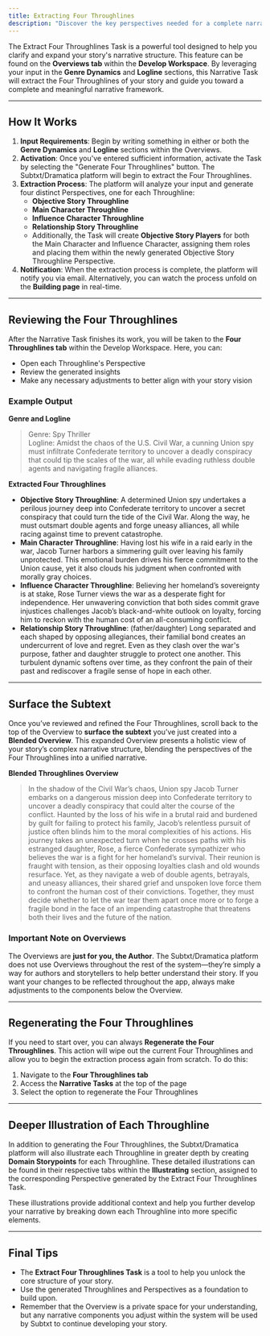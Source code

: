 ```yaml
---
title: Extracting Four Throughlines
description: "Discover the key perspectives needed for a complete narrative."
---
```


The Extract Four Throughlines Task is a powerful tool designed to help you clarify and expand your story's narrative structure. This feature can be found on the **Overviews tab** within the **Develop Workspace**. By leveraging your input in the **Genre Dynamics** and **Logline** sections, this Narrative Task will extract the Four Throughlines of your story and guide you toward a complete and meaningful narrative framework.

---

## How It Works

1. **Input Requirements**: Begin by writing something in either or both the **Genre Dynamics** and **Logline** sections within the Overviews.
2. **Activation**: Once you've entered sufficient information, activate the Task by selecting the "Generate Four Throughlines" button. The Subtxt/Dramatica platform will begin to extract the Four Throughlines.
3. **Extraction Process**: The platform will analyze your input and generate four distinct Perspectives, one for each Throughline:
   - **Objective Story Throughline**
   - **Main Character Throughline**
   - **Influence Character Throughline**
   - **Relationship Story Throughline**
   - Additionally, the Task will create **Objective Story Players** for both the Main Character and Influence Character, assigning them roles and placing them within the newly generated Objective Story Throughline Perspective.
4. **Notification**: When the extraction process is complete, the platform will notify you via email. Alternatively, you can watch the process unfold on the **Building page** in real-time.

---

## Reviewing the Four Throughlines

After the Narrative Task finishes its work, you will be taken to the **Four Throughlines tab** within the Develop Workspace. Here, you can:

- Open each Throughline's Perspective
- Review the generated insights
- Make any necessary adjustments to better align with your story vision

### Example Output

**Genre and Logline**

> Genre: Spy Thriller\
> Logline: Amidst the chaos of the U.S. Civil War, a cunning Union spy must infiltrate Confederate territory to uncover a deadly conspiracy that could tip the scales of the war, all while evading ruthless double agents and navigating fragile alliances.

**Extracted Four Throughlines**

- **Objective Story Throughline**: A determined Union spy undertakes a perilous journey deep into Confederate territory to uncover a secret conspiracy that could turn the tide of the Civil War. Along the way, he must outsmart double agents and forge uneasy alliances, all while racing against time to prevent catastrophe.
- **Main Character Throughline**: Having lost his wife in a raid early in the war, Jacob Turner harbors a simmering guilt over leaving his family unprotected. This emotional burden drives his fierce commitment to the Union cause, yet it also clouds his judgment when confronted with morally gray choices.
- **Influence Character Throughline**: Believing her homeland’s sovereignty is at stake, Rose Turner views the war as a desperate fight for independence. Her unwavering conviction that both sides commit grave injustices challenges Jacob’s black-and-white outlook on loyalty, forcing him to reckon with the human cost of an all-consuming conflict.
- **Relationship Story Throughline**: (father/daughter) Long separated and each shaped by opposing allegiances, their familial bond creates an undercurrent of love and regret. Even as they clash over the war's purpose, father and daughter struggle to protect one another. This turbulent dynamic softens over time, as they confront the pain of their past and rediscover a fragile sense of hope in each other.

---

## Surface the Subtext

Once you’ve reviewed and refined the Four Throughlines, scroll back to the top of the Overview to **surface the subtext** you’ve just created into a **Blended Overview**. This expanded Overview presents a holistic view of your story’s complex narrative structure, blending the perspectives of the Four Throughlines into a unified narrative.

**Blended Throughlines Overview**

> In the shadow of the Civil War’s chaos, Union spy Jacob Turner embarks on a dangerous mission deep into Confederate territory to uncover a deadly conspiracy that could alter the course of the conflict. Haunted by the loss of his wife in a brutal raid and burdened by guilt for failing to protect his family, Jacob’s relentless pursuit of justice often blinds him to the moral complexities of his actions. His journey takes an unexpected turn when he crosses paths with his estranged daughter, Rose, a fierce Confederate sympathizer who believes the war is a fight for her homeland’s survival. Their reunion is fraught with tension, as their opposing loyalties clash and old wounds resurface. Yet, as they navigate a web of double agents, betrayals, and uneasy alliances, their shared grief and unspoken love force them to confront the human cost of their convictions. Together, they must decide whether to let the war tear them apart once more or to forge a fragile bond in the face of an impending catastrophe that threatens both their lives and the future of the nation.

### Important Note on Overviews

The Overviews are **just for you, the Author**. The Subtxt/Dramatica platform does not use Overviews  throughout the rest of the system—they’re simply a way for authors and storytellers to help better understand their story. If you want your changes to be reflected throughout the app, always make adjustments to the components below the Overview.

---

## Regenerating the Four Throughlines

If you need to start over, you can always **Regenerate the Four Throughlines**. This action will wipe out the current Four Throughlines and allow you to begin the extraction process again from scratch. To do this:

1. Navigate to the **Four Throughlines tab**
2. Access the **Narrative Tasks** at the top of the page
3. Select the option to regenerate the Four Throughlines

---

## Deeper Illustration of Each Throughline

In addition to generating the Four Throughlines, the Subtxt/Dramatica platform will also illustrate each Throughline in greater depth by creating **Domain Storypoints** for each Throughline. These detailed illustrations can be found in their respective tabs within the **Illustrating** section, assigned to the corresponding Perspective generated by the Extract Four Throughlines Task.

These illustrations provide additional context and help you further develop your narrative by breaking down each Throughline into more specific elements.

---

## Final Tips

- The **Extract Four Throughlines Task** is a tool to help you unlock the core structure of your story.
- Use the generated Throughlines and Perspectives as a foundation to build upon.
- Remember that the Overview is a private space for your understanding, but any narrative components you adjust within the system will be used by Subtxt to continue developing your story.